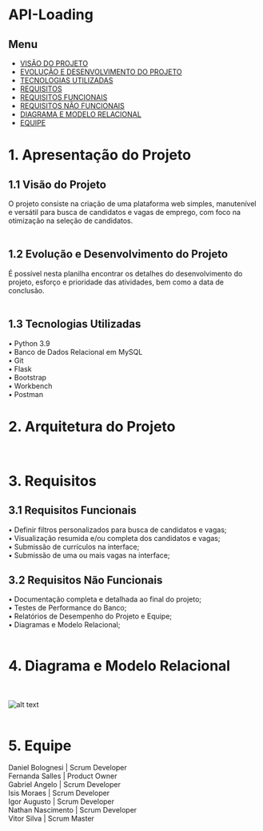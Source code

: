 # API-Loading

## Menu

<!--ts-->
   * [VISÃO DO PROJETO](###1.1Visão-do-Projeto)
   * [EVOLUÇÃO E DESENVOLVIMENTO DO PROJETO](###1.2-Evolução-e-Desenvolvimento-do-Projeto)
   * [TECNOLOGIAS UTILIZADAS](###1.3-Tecnologias-Utilizadas)
   * [REQUISITOS](###3.-Requisitos)
   * [REQUISITOS FUNCIONAIS](###3.1-Requisitos-Funcionais)
   * [REQUISITOS NÃO FUNCIONAIS](###3.2-Requisitos-Não-Funcionais)
   * [DIAGRAMA E MODELO RELACIONAL](###4.-Diagrama-e-Modelo-Relacional)
   * [EQUIPE](###5.-Equipe)
  
<!--te-->


# 1. Apresentação do Projeto</br>

## 1.1 Visão do Projeto</br>
O projeto consiste na criação de uma plataforma web simples, manutenível e versátil para busca de candidatos e vagas de emprego, com foco na otimização na seleção de candidatos.
</br></br>
## 1.2 Evolução e Desenvolvimento do Projeto</br>
É possível nesta planilha encontrar os detalhes do desenvolvimento do projeto, esforço e prioridade das atividades, bem como a data de conclusão.
</br></br>
## 1.3 Tecnologias Utilizadas</br>
•    Python 3.9</br>
•    Banco de Dados Relacional em MySQL</br>
•    Git</br>
•    Flask</br>
•    Bootstrap</br>
•    Workbench</br>
•    Postman</br>

# 2. Arquitetura do Projeto</br>

</br>

# 3. Requisitos</br>
## 3.1 Requisitos Funcionais</br>
•    Definir filtros personalizados para busca de candidatos e vagas;</br>
•    Visualização resumida e/ou completa dos candidatos e vagas;</br>
•    Submissão de currículos na interface;</br>
•    Submissão de uma ou mais vagas na interface;</br>


## 3.2 Requisitos Não Funcionais</br>
•    Documentação completa e detalhada ao final do projeto;</br>
•    Testes de Performance do Banco;</br>
•    Relatórios de Desempenho do Projeto e Equipe;</br>
•    Diagramas e Modelo Relacional;</br></br>

# 4. Diagrama e Modelo Relacional</br></br>

 ![alt text](https://cdn.discordapp.com/attachments/823696595077562389/832814542856781844/diagrama.png)
</br></br>

# 5. Equipe</br>
Daniel Bolognesi | Scrum Developer</br>
Fernanda Salles | Product Owner </br>
Gabriel Angelo | Scrum Developer</br>
Isis Moraes | Scrum Developer</br>
Igor Augusto | Scrum Developer</br>
Nathan Nascimento | Scrum Developer</br>
Vitor Silva | Scrum Master</br>
